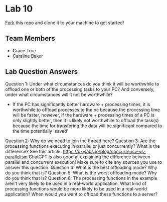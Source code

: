 # Lab 10
[Fork](https://docs.github.com/en/get-started/quickstart/fork-a-repo) this repo and clone it to your machine to get started!

## Team Members
- Grace True 
- Caraline Baker

## Lab Question Answers
Question 1: Under what circumstances do you think it will be worthwhile to offload one or both
of the processing tasks to your PC? And conversely, under what circumstances will it not be
worthwhile?
- If the PC has significantly better hardware + processing times, it is worthwhile to offload 
  processes to the pc because the processing time will be faster, however, if the hardware + 
  processing times of a PC is only slightly better, then it is likely not worthwhile to offload 
  the task(s) because the time for transfering the data will be significant compared to the 
  time potentially 'saved'

Question 2: Why do we need to join the thread here?
Question 3: Are the processing functions executing in parallel or just concurrently? What is the difference?
    See this article: https://oxylabs.io/blog/concurrency-vs-parallelism
    ChatGPT is also good at explaining the difference between parallel and concurrent execution!
    Make sure to cite any sources you use to answer this question.
Question 4: What is the best offloading mode? Why do you think that is?
Question 5: What is the worst offloading mode? Why do you think that is?
Question 6: The processing functions in the example aren't very likely to be used in a real-world application. 
    What kind of processing functions would be more likely to be used in a real-world application?
    When would you want to offload these functions to a server?

